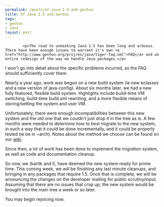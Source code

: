 ```yaml
--- 
permalink: /posts/of-java-1-5-and-gentoo
title: Of Java 1.5 and Gentoo
tags: 
- gentoo
- java
layout: post
---
```


			<p>The road to unmasking Java 1.5 has been long and arduous. There have been enough issues to warrant it's own <a href="http://www.gentoo.org/proj/en/java/tiger-faq.xml">FAQ</a> and an entire redesign of the way we handle Java packages.</p>

<p>I won't go into detail about the specific problems incurred, as the FAQ should sufficiently cover them.</p>

<p>Nearly a year ago, work was begun on a new build system (ie new eclasses and a new version of java-config). About six months later, we had a new fully featured, flexible build system. Highlights include build-time VM switching, build-time build.xml rewriting, and a more flexible means of storing/setting the system and user VM.</p>

<p>Unfortunately, there were enough incompatibilities between this new system and the old one that we couldn't just drop it in the tree as is. A few months were needed to determine how to best migrate to the new system, in such a way that it could be done incrementally, and it could be properly tested (ie be in ~arch). Notes about the method we choose can be found on our <a href="https://projects.gentooexperimental.org/expj">wiki</a>.</p>

<p>Since then, a lot of work has been done to implement the migration system, as well as code and documentation cleanup.</p>

<p>So now, we (kartlk and I), have deemed the new system ready for prime time. This coming week, we will be finishing any last minute cleanups, and bringing in any packages that require 1.5. Once that is complete, we will be announcing the changes on the developer mailing for public scrutiny/input. Assuming that there are no issues that crop up, the new system would be brought into the main tree a week or so later.</p>

<p>You may begin rejoicing now.</p>					